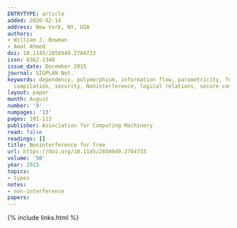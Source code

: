 ```yaml
---
ENTRYTYPE: article
added: 2020-02-14
address: New York, NY, USA
authors:
- William J. Bowman
- Amal Ahmed
doi: 10.1145/2858949.2784733
issn: 0362-1340
issue_date: December 2015
journal: SIGPLAN Not.
keywords: dependency, polymorphism, information flow, parametricity, fully abstract
  compilation, security, Noninterference, logical relations, secure compilation
layout: paper
month: August
number: '9'
numpages: '13'
pages: 101-113
publisher: Association for Computing Machinery
read: false
readings: []
title: Noninterference for free
url: https://doi.org/10.1145/2858949.2784733
volume: '50'
year: 2015
topics:
- types
notes:
- non-interference
papers:
---
```


{% include links.html %}
